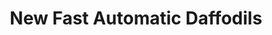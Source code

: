 ---
title: "New Fast Automatic Daffodils"
summary: "New Fast Automatic Daffodils were an indie rock group from Manchester, England, active between 1988 and 1995. The group's early material was partly Madchester-inspired danceable guitar licks with deft and welcome touches of post-punk, funk, dub and Krautrock. The songwriting matured and expanded to encompass a broader emotional spectrum on the second album, \"Body Exit Mind\", and reached a creative zenith on the third album, \"Love It All\", the group's swan song. Members: Andy Spearpoint , Justin Crawford , Dolan Hewison , Perry Saunders , Icarus Wilson-Wright"
image: "new-fast-automatic-daffodils.jpg"
apple_music_artist_url: "https://music.apple.com/gb/artist/new-fast-automatic-daffodils/61345838"
---